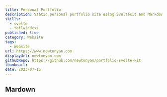 ```yaml
---
title: Personal Portfolio
description: Static personal portfolio site using SvelteKit and Markdown
skills:
  - svelte
  - tailwindcss
published: true
category: Website
tags:
  - Website
url: https://www.newtonyan.com
displayUrl: newtonyan.com
githubRepo: https://github.com/newtonyan/portfolio-svelte-kit
thumbnail:
date: 2023-07-15
---
```


## Mardown
